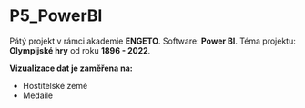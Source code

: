 # P5_PowerBI

Pátý projekt v rámci akademie **ENGETO**.
Software: **Power BI**.
Téma projektu: **Olympijské hry** od roku **1896 - 2022**.

**Vizualizace dat je zaměřena na:**  
  - Hostitelské země
  - Medaile
